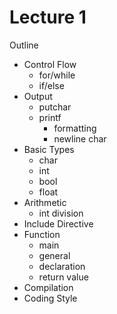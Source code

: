 # Lecture 1

Outline

- Control Flow
  - for/while
  - if/else
- Output
  - putchar
  - printf
    - formatting
    - newline char
- Basic Types
  - char
  - int
  - bool
  - float
- Arithmetic
  - int division
- Include Directive
- Function
  - main
  - general
  - declaration
  - return value
- Compilation
- Coding Style

